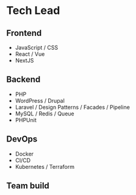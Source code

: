 # Tech Lead

## Frontend

- JavaScript / CSS
- React / Vue
- NextJS

## Backend

- PHP
- WordPress / Drupal
- Laravel / Design Patterns / Facades / Pipeline
- MySQL / Redis / Queue
- PHPUnit

## DevOps

- Docker
- CI/CD
- Kubernetes / Terraform

## Team build

